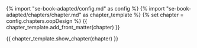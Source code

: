 <frontmatter>
{% import "se-book-adapted/config.md" as config %}
{% import "se-book-adapted/chapters/chapter.md" as chapter_template %}
{% set chapter = config.chapters.oopDesign %}
{{ chapter_template.add_front_matter(chapter) }}
</frontmatter>

{{ chapter_template.show_chapter(chapter) }}